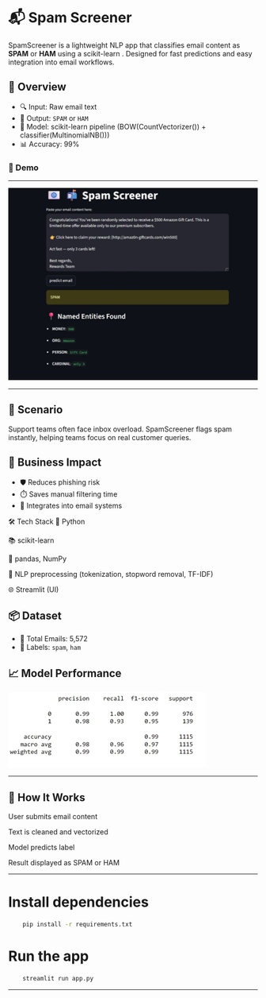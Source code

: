 # 📬 Spam Screener

SpamScreener is a lightweight NLP app that classifies email content as **SPAM** or **HAM** using a scikit-learn . Designed for fast predictions and easy integration into email workflows.



## 🚀 Overview

- 🔍 Input: Raw email text
- 🎯 Output: `SPAM` or `HAM`
- 🧠 Model: scikit-learn pipeline (BOW(CountVectorizer()) + classifier(MultinomialNB()))
- 📊 Accuracy: 99%

### 📸 Demo

---
![image](resources/demo.jpg)  

---
## 📖 Scenario

Support teams often face inbox overload. SpamScreener flags spam instantly, helping teams focus on real customer queries.


## 💼 Business Impact

- 🛡️ Reduces phishing risk  
- ⏱️ Saves manual filtering time  
- 🔗 Integrates into email systems

🛠️ Tech Stack
🐍 Python

📚 scikit-learn

🧪 pandas, NumPy

💬 NLP preprocessing (tokenization, stopword removal, TF-IDF)

🌐 Streamlit (UI)

## 📦 Dataset

- 📄 Total Emails: 5,572  
- 🎯 Labels: `spam`, `ham`

## 📈 Model Performance
 ![report](./resources/image.jpg)

---
## 🧪 How It Works
User submits email content

Text is cleaned and vectorized

Model predicts label

Result displayed as SPAM or HAM

---

# Install dependencies
```  bash
    pip install -r requirements.txt
   ```

# Run the app
```   bash
    streamlit run app.py
   ```

---

